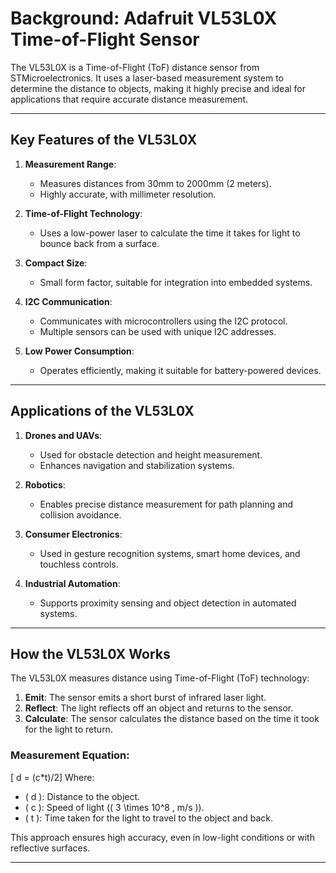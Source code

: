 # Background: Adafruit VL53L0X Time-of-Flight Sensor

The VL53L0X is a Time-of-Flight (ToF) distance sensor from STMicroelectronics. It uses a laser-based measurement system to determine the distance to objects, making it highly precise and ideal for applications that require accurate distance measurement.

---

## Key Features of the VL53L0X

1. **Measurement Range**:
   - Measures distances from 30mm to 2000mm (2 meters).
   - Highly accurate, with millimeter resolution.

2. **Time-of-Flight Technology**:
   - Uses a low-power laser to calculate the time it takes for light to bounce back from a surface.

3. **Compact Size**:
   - Small form factor, suitable for integration into embedded systems.

4. **I2C Communication**:
   - Communicates with microcontrollers using the I2C protocol.
   - Multiple sensors can be used with unique I2C addresses.

5. **Low Power Consumption**:
   - Operates efficiently, making it suitable for battery-powered devices.

---

## Applications of the VL53L0X

1. **Drones and UAVs**:
   - Used for obstacle detection and height measurement.
   - Enhances navigation and stabilization systems.

2. **Robotics**:
   - Enables precise distance measurement for path planning and collision avoidance.

3. **Consumer Electronics**:
   - Used in gesture recognition systems, smart home devices, and touchless controls.

4. **Industrial Automation**:
   - Supports proximity sensing and object detection in automated systems.

---

## How the VL53L0X Works

The VL53L0X measures distance using Time-of-Flight (ToF) technology:
1. **Emit**: The sensor emits a short burst of infrared laser light.
2. **Reflect**: The light reflects off an object and returns to the sensor.
3. **Calculate**: The sensor calculates the distance based on the time it took for the light to return.

### Measurement Equation:
\[ d = (c*t)/2]
Where:
- \( d \): Distance to the object.
- \( c \): Speed of light (\( 3 \times 10^8 \, m/s \)).
- \( t \): Time taken for the light to travel to the object and back.

This approach ensures high accuracy, even in low-light conditions or with reflective surfaces.

---
